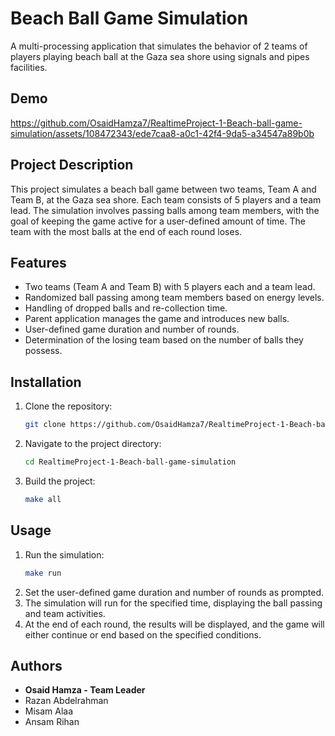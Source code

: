 # Beach Ball Game Simulation

A multi-processing application that simulates the behavior of 2 teams of players playing beach ball at the Gaza sea shore using signals and pipes facilities.

## Demo 


https://github.com/OsaidHamza7/RealtimeProject-1-Beach-ball-game-simulation/assets/108472343/ede7caa8-a0c1-42f4-9da5-a34547a89b0b



## Project Description

This project simulates a beach ball game between two teams, Team A and Team B, at the Gaza sea shore. Each team consists of 5 players and a team lead. The simulation involves passing balls among team members, with the goal of keeping the game active for a user-defined amount of time. The team with the most balls at the end of each round loses.

## Features

- Two teams (Team A and Team B) with 5 players each and a team lead.
- Randomized ball passing among team members based on energy levels.
- Handling of dropped balls and re-collection time.
- Parent application manages the game and introduces new balls.
- User-defined game duration and number of rounds.
- Determination of the losing team based on the number of balls they possess.

## Installation

1. Clone the repository:
    ```bash
    git clone https://github.com/OsaidHamza7/RealtimeProject-1-Beach-ball-game-simulation.git
    ```
2. Navigate to the project directory:
    ```bash
    cd RealtimeProject-1-Beach-ball-game-simulation
    ```
3. Build the project:
    ```bash
    make all
    ``` 

## Usage

1. Run the simulation:
    ```bash
    make run
    ```
2. Set the user-defined game duration and number of rounds as prompted.
3. The simulation will run for the specified time, displaying the ball passing and team activities.
4. At the end of each round, the results will be displayed, and the game will either continue or end based on the specified conditions.


## Authors
* **Osaid Hamza - Team Leader**
* Razan Abdelrahman
* Misam Alaa
* Ansam Rihan

